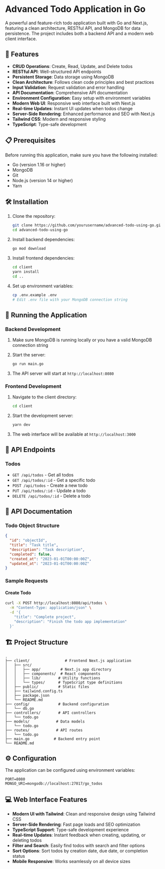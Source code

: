 # Advanced Todo Application in Go

A powerful and feature-rich todo application built with Go and Next.js, featuring a clean architecture, RESTful API, and MongoDB for data persistence. The project includes both a backend API and a modern web client interface.

## 🚀 Features

- **CRUD Operations**: Create, Read, Update, and Delete todos
- **RESTful API**: Well-structured API endpoints
- **Persistent Storage**: Data storage using MongoDB
- **Clean Architecture**: Follows clean code principles and best practices
- **Input Validation**: Request validation and error handling
- **API Documentation**: Comprehensive API documentation
- **Environment Configuration**: Easy setup with environment variables
- **Modern Web UI**: Responsive web interface built with Next.js
- **Real-time Updates**: Instant UI updates when todos change
- **Server-Side Rendering**: Enhanced performance and SEO with Next.js
- **Tailwind CSS**: Modern and responsive styling
- **TypeScript**: Type-safe development

## 📋 Prerequisites

Before running this application, make sure you have the following installed:

- Go (version 1.16 or higher)
- MongoDB
- Git
- Node.js (version 14 or higher)
- Yarn

## 🛠️ Installation

1. Clone the repository:

   ```bash
   git clone https://github.com/yourusername/advanced-todo-using-go.git
   cd advanced-todo-using-go
   ```

2. Install backend dependencies:

   ```bash
   go mod download
   ```

3. Install frontend dependencies:

   ```bash
   cd client
   yarn install
   cd ..
   ```

4. Set up environment variables:
   ```bash
   cp .env.example .env
   # Edit .env file with your MongoDB connection string
   ```

## 🚀 Running the Application

### Backend Development

1. Make sure MongoDB is running locally or you have a valid MongoDB connection string

2. Start the server:

   ```bash
   go run main.go
   ```

3. The API server will start at `http://localhost:8080`

### Frontend Development

1. Navigate to the client directory:

   ```bash
   cd client
   ```

2. Start the development server:

   ```bash
   yarn dev
   ```

3. The web interface will be available at `http://localhost:3000`

## 🔄 API Endpoints

### Todos

- `GET /api/todos` - Get all todos
- `GET /api/todos/:id` - Get a specific todo
- `POST /api/todos` - Create a new todo
- `PUT /api/todos/:id` - Update a todo
- `DELETE /api/todos/:id` - Delete a todo

## 📝 API Documentation

### Todo Object Structure

```json
{
  "id": "objectId",
  "title": "Task title",
  "description": "Task description",
  "completed": false,
  "created_at": "2023-01-01T00:00:00Z",
  "updated_at": "2023-01-01T00:00:00Z"
}
```

### Sample Requests

#### Create Todo

```bash
curl -X POST http://localhost:8080/api/todos \
  -H "Content-Type: application/json" \
  -d '{
    "title": "Complete project",
    "description": "Finish the todo app implementation"
  }'
```

## 🏗️ Project Structure

```
.
├── client/                # Frontend Next.js application
│   ├── src/
│   │   ├── app/         # Next.js app directory
│   │   ├── components/  # React components
│   │   ├── lib/        # Utility functions
│   │   └── types/      # TypeScript type definitions
│   ├── public/         # Static files
│   ├── tailwind.config.ts
│   ├── package.json
│   └── README.md
├── config/             # Backend configuration
│   └── db.go
├── controllers/        # API controllers
│   └── todo.go
├── models/            # Data models
│   └── todo.go
├── routes/            # API routes
│   └── todo.go
├── main.go           # Backend entry point
└── README.md
```

## ⚙️ Configuration

The application can be configured using environment variables:

```env
PORT=8080
MONGO_URI=mongodb://localhost:27017/go_todos
```

## 💻 Web Interface Features

- **Modern UI with Tailwind**: Clean and responsive design using Tailwind CSS
- **Server-Side Rendering**: Fast page loads and SEO optimization
- **TypeScript Support**: Type-safe development experience
- **Real-time Updates**: Instant feedback when creating, updating, or deleting todos
- **Filter and Search**: Easily find todos with search and filter options
- **Sort Options**: Sort todos by creation date, due date, or completion status
- **Mobile Responsive**: Works seamlessly on all device sizes


